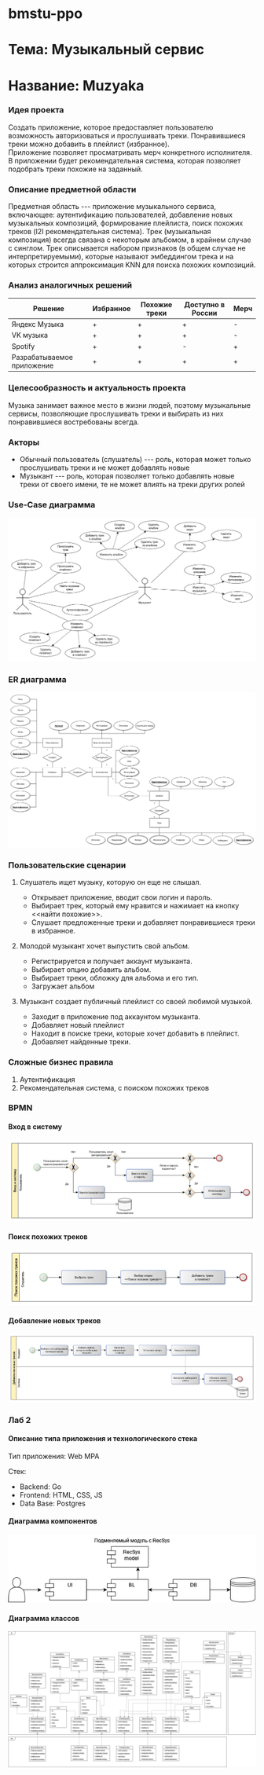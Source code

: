 # bmstu-ppo

# Тема: Музыкальный сервис

# Название: Muzyaka

### Идея проекта
Создать приложение, которое предоставляет пользователю возможность авторизоваться и прослушивать треки.
Понравившиеся треки можно добавить в плейлист (избранное).  
Приложение позволяет просматривать мерч конкретного исполнителя. В приложении будет рекомендательная система, которая позволяет подобрать треки похожие на заданный.

### Описание предметной области
Предметная область --- приложение музыкального сервиса, включающее: аутентификацию пользователей, добавление новых музыкальных композиций, формирование плейлиста, поиск похожих треков (I2I рекомендательная система). Трек (музыкальная композиция) всегда связана с некоторым альбомом, в крайнем случае с синглом. Трек описывается набором признаков (в общем случае не интерпретируемыми), которые называют эмбеддингом трека и на которых строится аппроксимация KNN для поиска похожих композиций.


### Анализ аналогичных решений

| Решение  | Избранное | Похожие треки | Доступно в России | Мерч |
|----------|----------| -- | - | - |
| Яндекс Музыка    | +    | + | + | - |
| VK музыка    | +     | + | + | - |
| Spotify    | +    | + | - | + |
| Разрабатываемое приложение | +  | + | + | + |


### Целесообразность и актуальность проекта
Музыка занимает важное место в жизни людей, поэтому музыкальные сервисы, позволяющие прослушивать треки и выбирать из них понравившиеся востребованы всегда.

### Акторы
- Обычный пользователь (слушатель) --- роль, которая может только прослушивать треки и не может добавлять новые
- Музыкант --- роль, которая позволяет только добавлять новые треки от своего имени, те не может влиять на треки других ролей

### Use-Case диаграмма
![usecase](./docs/usecase.png)

### ER диаграмма
![er](./docs/er.png)

### Пользовательские сценарии

1) Слушатель ищет музыку, которую он еще не слышал.
    
    * Открывает приложение, вводит свои логин и пароль.
    * Выбирает трек, который ему нравится и нажимает на кнопку <<найти похожие>>.
    * Слушает предложенные треки и добавляет понравившиеся треки в избранное.

2) Молодой музыкант хочет выпустить свой альбом.

    * Регистрируется и получает аккаунт музыканта.
    * Выбирает опцию добавить альбом.
    * Выбирает треки, обложку для альбома и его тип.
    * Загружает альбом

3) Музыкант создает публичный плейлист со своей любимой музыкой.

    * Заходит в приложение под аккаунтом музыканта.
    * Добавляет новый плейлист
    * Находит в поиске треки, которые хочет добавить в плейлист.
    * Добавляет найденные треки.


### Сложные бизнес правила
1) Аутентификация
2) Рекомендательная система, с поиском похожих треков

### BPMN

#### Вход в систему
![auth](./docs/auth_bpmn.png)

#### Поиск похожих треков
![same](./docs/same_bpmn.png)

#### Добавление новых треков
![add](./docs/add_bpmn.png)


### Лаб 2

#### Описание типа приложения и технологического стека

Тип приложения: Web MPA

Стек: 
- Backend: Go
- Frontend: HTML, CSS, JS
- Data Base: Postgres

#### Диаграмма компонентов
![components](./docs/components.png)

#### Диаграмма классов
![classes](./docs/classdiag.png)